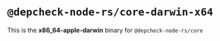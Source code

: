# `@depcheck-node-rs/core-darwin-x64`

This is the **x86_64-apple-darwin** binary for `@depcheck-node-rs/core`
